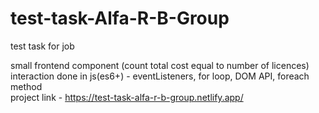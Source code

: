 # test-task-Alfa-R-B-Group
test task for job

small frontend component (count total cost equal to number of licences)
<br>
interaction done in js(es6+) - eventListeners, for loop, DOM API, foreach method
<br>
project link - https://test-task-alfa-r-b-group.netlify.app/
